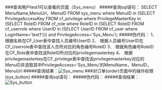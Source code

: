 ###查询用户test1可以查看的页面（Sys_menu）
#####查询sql语句：
SELECT MenuName,MenuUrl，MenuID 
FROM sys_menu 
where MenuID in
(SELECT PrivilegeAccessKey 
FROM cf_privilege 
where PrivilegeMasterKey in
    (SELECT RoleID 
    FROM cf_role 
    where RoleID in
        (SELECT RoleID 
        FROM cf_userrole 
        where UserID in
            (SELECT UserID 
            FROM cf_user 
            where LoginName='test1')))
and PrivilegeAccess='Sys_Menu');
#####伪代码：
1、	根据名称在CF_User表中查找人员编号UserID
2、	根据人员编号UserID在CF_Userrole表中查找该人员所对应的角色编号RoleID
3、	根据角色编号RoleID在CF_Role表中查找该RoleID所对应的privilegemasterkey
4、	根据privilegemasterkey在CF_privilege表中查找该privilegemasterkey对应的MenuID并选取其中PrivilegeAccess='Sys_Menu'的MenuName，MenuID，MenuUrl
#####查询结果：![Sys_menu](/.jpg)
###对订单(order)页面中的操作权限(sys_button)
#####查询sql语句：
#####伪代码：
#####查询结果：![Sys_button](/.jpg)
